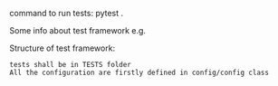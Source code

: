 

command to run tests: pytest .

Some info about test framework e.g.

Structure of test framework:

    tests shall be in TESTS folder
    All the configuration are firstly defined in config/config class


